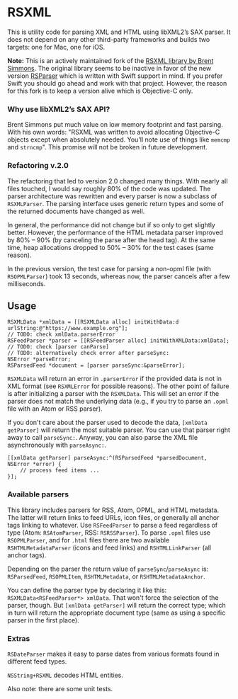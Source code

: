 # RSXML

This is utility code for parsing XML and HTML using libXML2’s SAX parser. It does not depend on any other third-party frameworks and builds two targets: one for Mac, one for iOS.

**Note:** This is an actively maintained fork of the [RSXML library by Brent Simmons](https://github.com/brentsimmons/RSXML). The original library seems to be inactive in favor of the new version [RSParser](https://github.com/brentsimmons/RSParser) which is written with Swift support in mind. If you prefer Swift you should go ahead and work with that project. However, the reason for this fork is to keep a version alive which is Objective-C only.



### Why use libXML2’s SAX API?

Brent Simmons put much value on low memory footprint and fast parsing. With his own words: "RSXML was written to avoid allocating Objective-C objects except when absolutely needed. You'll note use of things like `memcmp` and `strncmp`". This promise will not be broken in future development.



### Refactoring v.2.0

The refactoring that led to version 2.0 changed many things. With nearly all files touched, I would say roughly 80% of the code was updated. The parser architecture was rewritten and every parser is now a subclass of `RSXMLParser`. The parsing interface uses generic return types and some of the returned documents have changed as well.

In general, the performance did not change but if so only to get slightly better. However, the performance of the HTML metadata parser improved by 80% – 90% (by canceling the parse after the head tag). At the same time, heap allocations dropped to 50% – 30% for the test cases (same reason).

In the previous version, the test case for parsing a non-opml file (with `RSOPMLParser`) took 13 seconds, whereas now, the parser cancels after a few milliseconds.



## Usage

```
RSXMLData *xmlData = [[RSXMLData alloc] initWithData:d urlString:@"https://www.example.org"];
// TODO: check xmlData.parserError
RSFeedParser *parser = [[RSFeedParser alloc] initWithXMLData:xmlData];
// TODO: check [parser canParse]
// TODO: alternatively check error after parseSync:
NSError *parseError;
RSParsedFeed *document = [parser parseSync:&parseError];
```

`RSXMLData` will return an error in `.parserError` if the provided data is not in XML format (see `RSXMLError` for possible reasons). The other point of failure is after initializing a parser with the `RSXMLData`. This will set an error if the parser does not match the underlying data (e.g., if you try to parse an `.opml` file with an Atom or RSS parser).

If you don't care about the parser used to decode the data, `[xmlData getParser]` will return the most suitable parser. You can use that parser right away to call `parseSync:`. Anyway, you can also parse the XML file asynchronously with `parseAsync:`.

```
[[xmlData getParser] parseAsync:^(RSParsedFeed *parsedDocument, NSError *error) {
	// process feed items ...
}];
```



### Available parsers

This library includes parsers for RSS, Atom, OPML, and HTML metadata. The latter will return links to feed URLs, icon files, or generally all anchor tags linking to whatever. Use `RSFeedParser` to parse a feed regardless of type (Atom: `RSAtomParser`, RSS: `RSRSSParser`). To parse `.opml` files use `RSOPMLParser`, and for `.html` files there are two available `RSHTMLMetadataParser` (icons and feed links) and `RSHTMLLinkParser` (all anchor tags).

Depending on the parser the return value of `parseSync`/`parseAsync` is: `RSParsedFeed`, `RSOPMLItem`, `RSHTMLMetadata`, or `RSHTMLMetadataAnchor`.

You can define the parser type by declaring it like this: `RSXMLData<RSFeedParser*> xmlData`. That won't force the selection of the parser, though. But `[xmlData getParser]` will return the correct type; which in turn will return the appropriate document type (same as using a specific parser in the first place).



### Extras

`RSDateParser` makes it easy to parse dates from various formats found in different feed types.

`NSString+RSXML` decodes HTML entities.

Also note: there are some unit tests.

